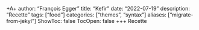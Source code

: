 +A+
author: “François Egger”
title: “Kefir”
date: “2022-07-19”
description: “Recette”
tags: [“food”]
categories: [“themes”, “syntax”]
aliases: [“migrate-from-jekyl”]
ShowToc: false
TocOpen: false
+++ 
Recette 